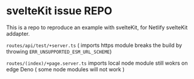 # svelteKit issue REPO

This is a repo to reproduce an example with svelteKit, for Netlify svelteKit addapter.

`routes/api/test/+server.ts`  ( imports https module breaks the build by throwing `ERR_UNSUPPORTED_ESM_URL_SCHEME`)

`routes/(index)/+page.server.ts` imports local node module still wokrs on edge Deno ( some node modules will not work )
